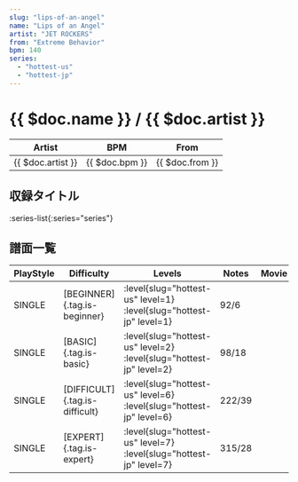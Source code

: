 ```yaml
---
slug: "lips-of-an-angel"
name: "Lips of an Angel"
artist: "JET ROCKERS"
from: "Extreme Behavior"
bpm: 140
series:
  - "hottest-us"
  - "hottest-jp"
---
```


# {{ $doc.name }} / {{ $doc.artist }}

|Artist|BPM|From|
|------|---|----|
|{{ $doc.artist }}|{{ $doc.bpm }}|{{ $doc.from }}|

## 収録タイトル

:series-list{:series="series"}

## 譜面一覧

|PlayStyle|Difficulty|Levels|Notes|Movie|
|---------|----------|------|-----|-----|
|SINGLE|[BEGINNER]{.tag.is-beginner}|<div class="field is-grouped is-grouped-multiline"> :level{slug="hottest-us" level=1} :level{slug="hottest-jp" level=1}</div>|92/6||
|SINGLE|[BASIC]{.tag.is-basic}|<div class="field is-grouped is-grouped-multiline"> :level{slug="hottest-us" level=2} :level{slug="hottest-jp" level=2}</div>|98/18||
|SINGLE|[DIFFICULT]{.tag.is-difficult}|<div class="field is-grouped is-grouped-multiline"> :level{slug="hottest-us" level=6} :level{slug="hottest-jp" level=6}</div>|222/39||
|SINGLE|[EXPERT]{.tag.is-expert}|<div class="field is-grouped is-grouped-multiline"> :level{slug="hottest-us" level=7} :level{slug="hottest-jp" level=7}</div>|315/28||
